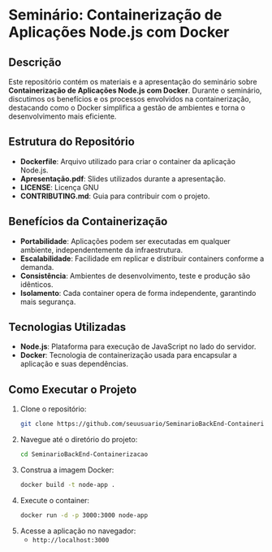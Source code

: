 # Seminário: Containerização de Aplicações Node.js com Docker

## Descrição
Este repositório contém os materiais e a apresentação do seminário sobre **Containerização de Aplicações Node.js com Docker**. Durante o seminário, discutimos os benefícios e os processos envolvidos na containerização, destacando como o Docker simplifica a gestão de ambientes e torna o desenvolvimento mais eficiente.

## Estrutura do Repositório
- **Dockerfile**: Arquivo utilizado para criar o container da aplicação Node.js.
- **Apresentação.pdf**: Slides utilizados durante a apresentação.
- **LICENSE**: Licença GNU
- **CONTRIBUTING.md**: Guia para contribuir com o projeto.

## Benefícios da Containerização
- **Portabilidade**: Aplicações podem ser executadas em qualquer ambiente, independentemente da infraestrutura.
- **Escalabilidade**: Facilidade em replicar e distribuir containers conforme a demanda.
- **Consistência**: Ambientes de desenvolvimento, teste e produção são idênticos.
- **Isolamento**: Cada container opera de forma independente, garantindo mais segurança.

## Tecnologias Utilizadas
- **Node.js**: Plataforma para execução de JavaScript no lado do servidor.
- **Docker**: Tecnologia de containerização usada para encapsular a aplicação e suas dependências.

## Como Executar o Projeto
1. Clone o repositório:
   ```bash
   git clone https://github.com/seuusuario/SeminarioBackEnd-Containerizacao
   ```
2. Navegue até o diretório do projeto:
   ```bash
   cd SeminarioBackEnd-Containerizacao
   ```
3. Construa a imagem Docker:
   ```bash
   docker build -t node-app .
   ```
4. Execute o container:
   ```bash
   docker run -d -p 3000:3000 node-app
   ```
5. Acesse a aplicação no navegador:
   - `http://localhost:3000`
